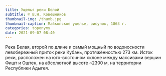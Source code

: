 ```yaml
---
title: Ущелья реки Белой
subtitle: © В.Н. Ковешников
thumbnail-img: /thumb.jpg
thumbnail-caption: Майкопское ущелье, рисунок, 1863 г.
categories: toponymy
date: 2021-09-07 08:40
---
```

Река Белая, второй по длине и самый мощный по водоносности левобережный приток реки Кубань, протяжённостью 273 км. Исток реки, расположен на юго-восточном склоне между массивами вершин Фишт и Оштен, на абсолютной высоте ~2300 м, на территории Республики Адыгея.
